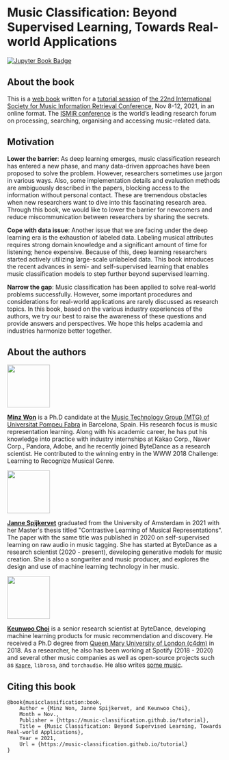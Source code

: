 # Music Classification: Beyond Supervised Learning, Towards Real-world Applications


[![Jupyter Book Badge](https://jupyterbook.org/badge.svg)](https://music-classification.github.io/tutorial)


## About the book

This is a [web book](https://music-classification.github.io/tutorial) written for a [tutorial session](https://ismir2021.ismir.net/tutorials/) of [the 22nd International Society for Music Information Retrieval Conference](https://ismir2021.ismir.net/), Nov 8-12, 2021, in an online format. The [ISMIR conference](https://ismir.net/) is the world’s leading research forum on processing, searching, organising and accessing music-related data.


## Motivation
**Lower the barrier**: As deep learning emerges, music classification research has entered a new phase, and many data-driven approaches have been proposed to solve the problem. However, researchers sometimes use jargon in various ways. Also, some implementation details and evaluation methods are ambiguously described in the papers, blocking access to the information without personal contact. These are tremendous obstacles when new researchers want to dive into this fascinating research area. Through this book, we would like to lower the barrier for newcomers and reduce miscommunication between researchers by sharing the secrets.

**Cope with data issue**: Another issue that we are facing under the deep learning era is the exhaustion of labeled data. Labeling musical attributes requires strong domain knowledge and a significant amount of time for listening; hence expensive. Because of this, deep learning researchers started actively utilizing large-scale unlabeled data. This book introduces the recent advances in semi- and self-supervised learning that enables music classification models to step further beyond supervised learning.

**Narrow the gap**: Music classification has been applied to solve real-world problems successfully. However, some important procedures and considerations for real-world applications are rarely discussed as research topics. In this book, based on the various industry experiences of the authors, we try our best to raise the awareness of these questions and provide answers and perspectives. We hope this helps academia and industries harmonize better together.

## About the authors

<p align = "left">
<img src = "https://i.imgur.com/QGazkla.jpg" width=100>
</p>

[**Minz Won**](https://minzwon.github.io/) is a Ph.D candidate at the 
[Music Technology Group (MTG) of Universitat Pompeu Fabra](https://www.upf.edu/web/mtg) in Barcelona, Spain. 
His research focus is music representation learning. 
Along with his academic career, he has put his knowledge into practice with industry internships at 
Kakao Corp., Naver Corp., Pandora, Adobe, and he recently joined ByteDance as a research scientist. 
He contributed to the winning entry in the WWW 2018 Challenge: Learning to Recognize Musical Genre.

<p align = "left">
<img src = "https://i.imgur.com/NbpGtFZ.jpg" width=100>
</p>

[**Janne Spijkervet**](https://jspijkervet.com/) graduated from the University of Amsterdam in 2021 with her 
Master's thesis titled "Contrastive Learning of Musical Representations". The paper with the same title was published 
in 2020 on self-supervised learning on raw audio in music tagging. She has started at ByteDance as 
a research scientist (2020 - present), developing generative models for music creation. 
She is also a songwriter and music producer, and explores the design and use of machine learning technology in her music.

<p align = "left">
<img src = "https://i.imgur.com/7NFzRYd.jpg" width=100>
</p>

[**Keunwoo Choi**](https://keunwoochoi.github.io/) is a senior research scientist at ByteDance, developing machine learning 
products for music recommendation and discovery. He received a Ph.D degree from 
[Queen Mary University of London (c4dm)](https://c4dm.eecs.qmul.ac.uk/) in 2018. As a researcher, he also has been 
working at Spotify (2018 - 2020) and several other music companies as well as open-source projects such as 
[`Kapre`](https://kapre.readthedocs.io/en/latest/), `librosa`, and `torchaudio`. 
He also writes [some music](https://www.youtube.com/channel/UC6WGQvwwM3M7sX98zJ14XPA).


## Citing this book
```
@book{musicclassification:book,
	Author = {Minz Won, Janne Spijkervet, and Keunwoo Choi},
	Month = Nov.,
	Publisher = {https://music-classification.github.io/tutorial},
	Title = {Music Classification: Beyond Supervised Learning, Towards Real-world Applications},
	Year = 2021,
	Url = {https://music-classification.github.io/tutorial}
}
```
